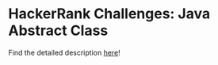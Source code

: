 # HackerRank Challenges: Java Abstract Class

Find the detailed description [here](https://www.hackerrank.com/challenges/java-abstract-class/problem?h_r=next-challenge&h_v=zen)!